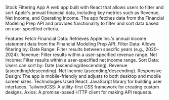 Stock Filtering App
A web app built with React that allows users to filter and sort Apple's annual financial data, including key metrics such as Revenue, Net Income, and Operating Income. The app fetches data from the Financial Modeling Prep API and provides functionality to filter and sort data based on user-specified criteria.

Features
Fetch Financial Data: Retrieves Apple Inc.'s annual income statement data from the Financial Modeling Prep API.
Filter Data: Allows filtering by:
Date Range: Filter results between specific years (e.g., 2020–2024).
Revenue: Filter results within a user-specified revenue range.
Net Income: Filter results within a user-specified net income range.
Sort Data: Users can sort by:
Date (ascending/descending).
Revenue (ascending/descending).
Net Income (ascending/descending).
Responsive Design: The app is mobile-friendly and adjusts to both desktop and mobile screen sizes.
Technologies Used
React: JavaScript library for building user interfaces.
TailwindCSS: A utility-first CSS framework for creating custom designs.
Axios: A promise-based HTTP client for making API requests.
